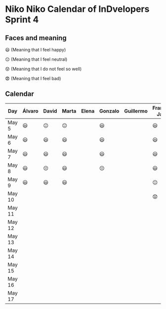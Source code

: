 # Niko Niko Calendar of InDvelopers Sprint 4

## Faces and meaning
:smiley: (Meaning that I feel happy)

:neutral_face: (Meaning that I feel neutral)

:worried: (Meaning that I do not feel so well)

:fearful: (Meaning that I feel bad)


## Calendar

| Day           |     Álvaro    |     David     |     Marta     |     Elena     |    Gonzalo    |    Guillermo   |Francisco Javier|   Alejandro   |     Luis      |  Juan Pablo   |    Moises     |   Fernando    |
| ------------- | ------------- | ------------- | ------------- | ------------- | ------------- | -------------- | -------------- | ------------- | ------------- | ------------- | ------------- | ------------- |
| May 5         |   :smiley:    | :neutral_face:| :neutral_face:|               |    :smiley:   |                |    :smiley:    |   :smiley:    | :smiley:      |:neutral_face:  | :smiley:      |               |
| May 6         |   :smiley:    |   :smiley:    | :smiley:      |               |    :smiley:   |                |    :smiley:    |   :worried:   | :smiley:      |:smiley:      | :smiley:      |               |
| May 7         |   :smiley:    |   :smiley:    |   :smiley:    |               |   :smiley:    |                |    :smiley:    |:neutral_face: | :smiley:      |:neutral_face: | :smiley:      |               |
| May 8         |   :smiley:    | :neutral_face:|  :smiley:     |               | :neutral_face:|                |    :smiley:    |:neutral_face: | :smiley:      |:smiley:      | :smiley:      |               |
| May 9         |   :smiley:    |   :smiley:    |   :smiley:    |               |               |                | :neutral_face: |   :smiley:    |               |:neutral_face: |               |               |
| May 10        |               |               |               |               |               |                |   :worried:    |               |               |:smiley:      |               |               |
| May 11        |               |               |               |               |               |                |                |               |               |               |               |               |
| May 12        |               |               |               |               |               |                |                |               |               |               |               |               |
| May 13        |               |               |               |               |               |                |                |               |               |               |               |               |
| May 14        |               |               |               |               |               |                |                |               |               |               |               |               |
| May 15        |               |               |               |               |               |                |                |               |               |               |               |               |
| May 16        |               |               |               |               |               |                |                |               |               |               |               |               |
| May 17        |               |               |               |               |               |                |                |               |               |               |               |               |

